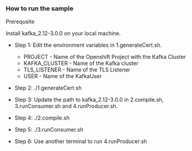###  How to run the sample 
 
Prerequsite

Install kafka_2.12-3.0.0 on your local machine.

* Step 1:  Edit the environment variables in 1.generateCert.sh.
  * PROJECT - Name of the Openshift Project with the Kafka Cluster
  * KAFKA_CLUSTER - Name of the Kafka cluster
  * TLS_LISTENER - Name of the TLS Listener
  * USER - Name of the KafkaUser 

* Step 2: ./1.generateCert.sh

* Step 3: Update the path to kafka_2.12-3.0.0 in 2.compile.sh, 3.runConsumer.sh and 4.runProducer.sh.

* Step 4: ./2.compile.sh 

* Step 5: ./3.runConsumer.sh

* Step 6: Use another terminal to run 4.runProducer.sh
